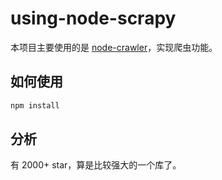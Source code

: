 # using-node-scrapy
本项目主要使用的是 [node-crawler](https://github.com/bda-research/node-crawler)，实现爬虫功能。

## 如何使用

``` bash
npm install
```

## 分析

有 2000+ star，算是比较强大的一个库了。